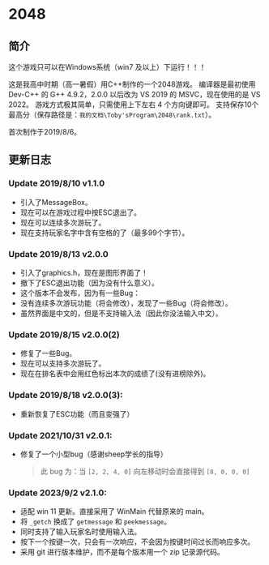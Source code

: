 # 2048

## 简介

这个游戏只可以在Windows系统（win7 及以上）下运行！！！

这是我高中时期（高一暑假）用C++制作的一个2048游戏。
编译器是最初使用 Dev-C++ 的 G++ 4.9.2，2.0.0 以后改为 VS 2019 的 MSVC，现在使用的是 VS 2022。
游戏方式极其简单，只需使用上下左右 4 个方向键即可。
支持保存10个最高分（保存路径是：`我的文档\Toby'sProgram\2048\rank.txt`）。

首次制作于2019/8/6。

## 更新日志

### Update 2019/8/10 v1.1.0

- 引入了MessageBox。
- 现在可以在游戏过程中按ESC退出了。
- 现在可以连续多次游玩了。
- 现在支持玩家名字中含有空格的了（最多99个字节）。

### Update 2019/8/13 v2.0.0

- 引入了graphics.h，现在是图形界面了！
- 撤下了ESC退出功能（因为没有什么意义）。
- 这个版本不会发布，因为有一些Bug：
- 没有连续多次游玩功能（将会修改），发现了一些Bug（将会修改）。
- 虽然界面是中文的，但是不支持输入法（因此你没法输入中文）。

### Update 2019/8/15 v2.0.0(2)

- 修复了一些Bug。
- 现在可以支持多次游玩了。
- 现在在排名表中会用红色标出本次的成绩了(没有进榜除外)。

### Update 2019/8/18 v2.0.0(3):

- 重新恢复了ESC功能（而且变强了）

### Update 2021/10/31 v2.0.1:

- 修复了一个小型bug（感谢sheep学长的指导）
  > 此 bug 为：当 `[2, 2, 4, 0]` 向左移动时会直接得到 `[8, 0, 0, 0]`

### Update 2023/9/2 v2.1.0:

- 适配 win 11 更新。直接采用了 WinMain 代替原来的 main。
- 将 `_getch` 换成了 `getmessage` 和 `peekmessage`。
- 同时支持了输入玩家名时使用输入法。
- 按下一个按键一次，只会有一次响应，不会因为按键时间过长而响应多次。
- 采用 git 进行版本维护，而不是每个版本用一个 zip 记录源代码。
